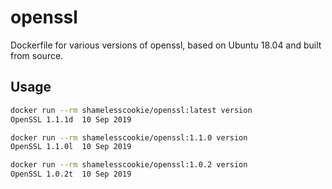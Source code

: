 # openssl

Dockerfile for various versions of openssl, based on Ubuntu 18.04 and built from source.

## Usage

```bash
docker run --rm shamelesscookie/openssl:latest version
OpenSSL 1.1.1d  10 Sep 2019

docker run --rm shamelesscookie/openssl:1.1.0 version
OpenSSL 1.1.0l  10 Sep 2019

docker run --rm shamelesscookie/openssl:1.0.2 version
OpenSSL 1.0.2t  10 Sep 2019
```